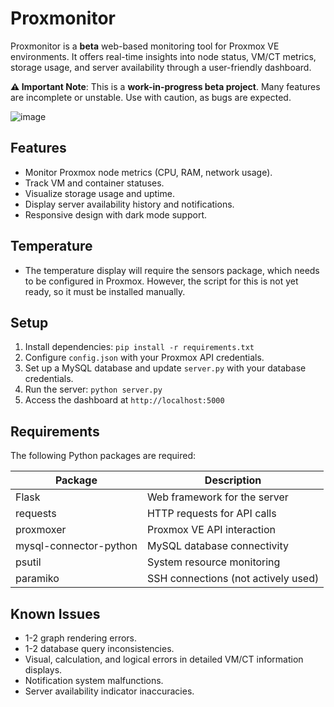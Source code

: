 # Proxmonitor

Proxmonitor is a **beta** web-based monitoring tool for Proxmox VE environments. It offers real-time insights into node status, VM/CT metrics, storage usage, and server availability through a user-friendly dashboard.

**⚠️ Important Note**: This is a **work-in-progress beta project**. Many features are incomplete or unstable. Use with caution, as bugs are expected.

![image](https://github.com/user-attachments/assets/7522679a-a03d-4317-9994-36f4b3995f9b)


## Features
- Monitor Proxmox node metrics (CPU, RAM, network usage).
- Track VM and container statuses.
- Visualize storage usage and uptime.
- Display server availability history and notifications.
- Responsive design with dark mode support.

## Temperature
- The temperature display will require the sensors package, which needs to be configured in Proxmox. However, the script for this is not yet ready, so it must be installed manually.

## Setup
1. Install dependencies: `pip install -r requirements.txt`
2. Configure `config.json` with your Proxmox API credentials.
3. Set up a MySQL database and update `server.py` with your database credentials.
4. Run the server: `python server.py`
5. Access the dashboard at `http://localhost:5000`

## Requirements
The following Python packages are required:

| Package                | Description                              |
|------------------------|------------------------------------------|
| Flask                 | Web framework for the server             |
| requests              | HTTP requests for API calls              |
| proxmoxer             | Proxmox VE API interaction               |
| mysql-connector-python| MySQL database connectivity              |
| psutil                | System resource monitoring               |
| paramiko              | SSH connections (not actively used)      |

## Known Issues
- 1-2 graph rendering errors.
- 1-2 database query inconsistencies.
- Visual, calculation, and logical errors in detailed VM/CT information displays.
- Notification system malfunctions.
- Server availability indicator inaccuracies.

